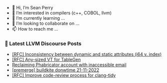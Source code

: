 - 👋 Hi, I’m Sean Perry
- 👀 I’m interested in compilers (c++, COBOL, llvm)
- 🌱 I’m currently learning ...
- 💞️ I’m looking to collaborate on ...
- 📫 How to reach me ...

<!---
s66perry/s66perry is a ✨ special ✨ repository because its `README.md` (this file) appears on your GitHub profile.
You can click the Preview link to take a look at your changes.
--->
### 📕 Latest LLVM Discourse Posts

<!-- DISCOURSE-LLVM:START -->
- [[RFC] Inconsistency between dynamic and static attributes &lpar;i64 v. index&rpar;](https://discourse.llvm.org/t/rfc-inconsistency-between-dynamic-and-static-attributes-i64-v-index/66612#post_6)
- [[RFC] Any-sized VT for TableGen](https://discourse.llvm.org/t/rfc-any-sized-vt-for-tablegen/66492#post_4)
- [Reclaiming Phabricator account with inaccessible email](https://discourse.llvm.org/t/reclaiming-phabricator-account-with-inaccessible-email/66743#post_1)
- [[premerge] buildkite donwtime 21-11-2022](https://discourse.llvm.org/t/premerge-buildkite-donwtime-21-11-2022/66741#post_1)
- [[RFC] Improve code-review process for clang-tidy](https://discourse.llvm.org/t/rfc-improve-code-review-process-for-clang-tidy/66740#post_1)
<!-- DISCOURSE-LLVM:END -->
